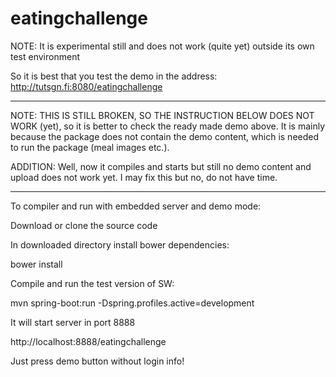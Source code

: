 # eatingchallenge

NOTE: It is experimental still and does not work (quite yet) outside its own test environment

So it is best that you test the demo in the address: http://tutsgn.fi:8080/eatingchallenge



************************
NOTE: THIS IS STILL BROKEN, SO THE INSTRUCTION BELOW DOES NOT WORK (yet), so it is better to check the ready made demo above. It is mainly because the package does not contain the demo content, which is needed to run the package (meal images etc.).

ADDITION: Well, now it compiles and starts but still no demo content and upload does not work yet. I may fix this but no, do not have time.

************************
To compiler and run with embedded server and demo mode:

Download or clone the source code

In downloaded directory install bower dependencies:

bower install

Compile and run the test version of SW:

mvn spring-boot:run -Dspring.profiles.active=development

It will start server in port 8888

http://localhost:8888/eatingchallenge

Just press demo button without login info!




